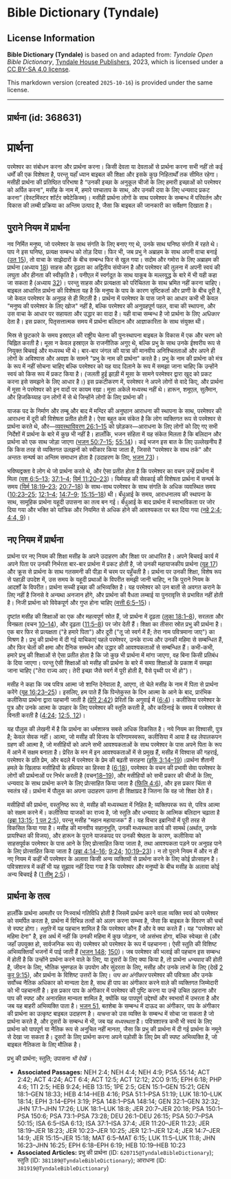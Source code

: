 # Bible Dictionary (Tyndale)

## License Information

**Bible Dictionary (Tyndale)** is based on and adapted from: _Tyndale Open Bible Dictionary_, [Tyndale House Publishers](https://tyndaleopenresources.com/), 2023, which is licensed under a [CC BY-SA 4.0 license](https://creativecommons.org/licenses/by-sa/4.0/legalcode.en).

This markdown version (created `2025-10-16`) is provided under the same license.



--------------------------------

## प्रार्थना (id: 368631)

प्रार्थना
=========

परमेश्वर का संबोधन करना और प्रार्थना करना। किसी देवता या देवताओं से प्रार्थना करना सभी नहीं तो कई धर्मों की एक विशेषता है, परन्तु यहाँ ध्यान बाइबल की शिक्षा और इसके कुछ निहितार्थों तक सीमित रहेगा। मसीही प्रार्थना की प्रतिष्ठित परिभाषा है “उनकी इच्छा के अनुकूल चीजों के लिए हमारी इच्छाओं को परमेश्वर को अर्पित करना", मसीह के नाम में, हमारे पश्चाताप के साथ, और उनकी दया के लिए धन्यवाद प्रकट करना” (वेस्टमिंस्टर शॉर्टर क्येटेकिस्म)। मसीही प्रार्थना लोगों के साथ परमेश्वर के सम्बन्ध में परिवर्तन और विकास की लम्बी प्रक्रिया का अन्तिम उत्पाद है, जैसा कि बाइबल की जानकारी का सर्वेक्षण दिखाता है।

पुराने नियम में प्रार्थना
-------------------------

नव निर्मित मनुष्य, जो परमेश्वर के साथ संगति के लिए बनाए गए थे, उनके साथ घनिष्ठ संगति में रहते थे। पाप ने इस घनिष्ठ, प्रत्यक्ष सम्बन्ध को तोड़ दिया। फिर भी, जब प्रभु ने अब्राहम के साथ अपनी वाचा बनाई ([उत 15](https://ref.ly/Gen15:1-Gen15:21)), तो वाचा के साझेदारों के बीच सम्बन्ध फिर से खुल गया। सदोम और गमोरा के लिए अब्राहम की प्रार्थना (अध्याय [18](https://ref.ly/Gen18:1-Gen18:33)) साहस और दृढ़ता का अद्वितीय संयोजन है और परमेश्वर की तुलना में अपनी स्वयं की लघुता और हीनता की स्वीकृति है। पनीएल में स्वर्गदूत के साथ याकूब के मल्लयुद्ध के बारे में भी यही कहा जा सकता है (अध्याय [32](https://ref.ly/Gen32:1-Gen32:32))। परन्तु साहस और प्रत्यक्षता को परिचितता के साथ भ्रमित नहीं करना चाहिए। बाइबल आधारित प्रार्थना की विशेषता यह है कि मनुष्य के पाप के कारण सृष्टिकर्ता और प्राणी के बीच दूरी है, जो केवल परमेश्वर के अनुग्रह से ही मिटती है। प्रार्थना में परमेश्वर के पास जाने का आधार कभी भी केवल "मनुष्य की परमेश्वर के लिए खोज" नहीं है, बल्कि परमेश्वर की अनुग्रहपूर्ण पहल, वाचा की स्थापना, और उस वाचा के आधार पर सहायता और उद्धार का वादा है। यही वाचा सम्बन्ध है जो प्रार्थना के लिए *अधिकार* देता है। इस प्रकार, पितृसत्तात्मक समय में प्रार्थना बलिदान और आज्ञाकारिता के साथ संयुक्त थी।

मिस्र से छुटकारे के समय इस्राएल की राष्ट्रीय चेतना की पुनःस्थापना बाइबल के विकास में एक और चरण को चिह्नित करती है। मूसा न केवल इस्राएल के राजनीतिक अगुए थे, बल्कि प्रभु के साथ उनके ईश्वरीय रूप से नियुक्त बिचवई और मध्यस्थ भी थे। बार\-बार जंगल की यात्रा की मानवीय अनिश्चितताओं और अपने ही लोगों के अविश्वास और अवज्ञा के सामने "प्रभु के नाम की प्रार्थना" करते है। प्रभु के नाम की प्रार्थना को मंत्र के रूप में नहीं सोचना चाहिए बल्कि परमेश्वर को यह याद दिलाने के रूप में समझा जाना चाहिए कि उन्होंने स्वयं को किस रूप में प्रकट किया है। (जलती हुई झाड़ी में मूसा के सामने परमेश्वर द्वारा खुद को प्रकट करना इसे समझने के लिए आधार है।) इस प्रकटीकरण में, परमेश्वर ने अपने लोगों से वादे किए, और प्रार्थना में मूसा ने परमेश्वर को इन वादों पर कायम रखा। मूसा अकेले मध्यस्थ नहीं थे। हारून, शमूएल, सुलैमान, और हिजकिय्याह उन लोगों में से थे जिन्होंने लोगों के लिए प्रार्थना की।

याजक पद के निर्माण और तम्बू और बाद में मन्दिर की अनुष्ठान आराधना की स्थापना के साथ, परमेश्वर की आराधना में दूरी की विशेषता प्रतीत होती है। ऐसा बहुत कम संकेत है कि लोग व्यक्तिगत रूप से परमेश्वर से प्रार्थना करते थे, और—[व्यवस्थाविवरण 26:1–15](https://ref.ly/Deut26:1-Deut26:15) को छोड़कर—आराधना के लिए लोगों को दिए गए सभी निर्देशों में प्रार्थना के बारे में कुछ भी नहीं है। हालाँकि, भजन संहिता में यह संकेत मिलता है कि बलिदान और प्रार्थना को एक साथ जोड़ा जाएगा ([भजन 50:7–15](https://ref.ly/Ps50:7-Ps50:15); [55:14](https://ref.ly/Ps55:14))। कई भजन इस बात के लिए उल्लेखनीय हैं कि किस तरह से व्यक्तिगत उलझनों को स्वीकार किया जाता है, जिससे "परमेश्वर के साथ तर्क" और अन्ततः सन्घर्ष का अन्तिम समाधान होता है (उदाहरण के लिए, [भजन 73](https://ref.ly/Ps73:1-Ps73:28))।

भविष्यद्वक्ता वे लोग थे जो प्रार्थना करते थे, और ऐसा प्रतीत होता है कि परमेश्वर का वचन उन्हें प्रार्थना में मिला ([यश 6:5–13](https://ref.ly/Isa6:5-Isa6:13); [37:1–4](https://ref.ly/Isa37:1-Isa37:4); [यिर्म 11:20–23](https://ref.ly/Jer11:20-Jer11:23))। यिर्मयाह की सेवकाई की विशेषता प्रार्थना में सन्घर्ष के समय ([यिर्म 18:19–23](https://ref.ly/Jer18:19-Jer18:23); [20:7–18](https://ref.ly/Jer20:7-Jer20:18)) के साथ\-साथ परमेश्वर के साथ संगति के अधिक व्यवस्थित समय ([10:23–25](https://ref.ly/Jer10:23-Jer10:25); [12:1–4](https://ref.ly/Jer12:1-Jer12:4); [14:7–9](https://ref.ly/Jer14:7-Jer14:9); [15:15–18](https://ref.ly/Jer15:15-Jer15:18)) थी। बँधुआई के समय, आराधनालय की स्थापना के साथ, सामूहिक प्रार्थना यहूदी उपासना का तत्व बन गई। बँधुआई के बाद प्रार्थना में स्वाभाविकता पर जोर दिया गया और भक्ति को यांत्रिक और नियमित से अधिक होने की आवश्यकता पर बल दिया गया ([नहे 2:4](https://ref.ly/Neh2:4); [4:4, 9](https://ref.ly/Neh4:4,Neh4:9))।

नए नियम में प्रार्थना
---------------------

प्रार्थना पर नए नियम की शिक्षा मसीह के अपने उदाहरण और शिक्षा पर आधारित है। अपने बिचवई कार्य में अपने पिता पर उनकी निर्भरता बार\-बार प्रार्थना में प्रकट होती है, जो उनकी महायाजकीय प्रार्थना ([यूह 17](https://ref.ly/John17:1-John17:26)) और क्रूस से प्रार्थना के साथ गतसमनी की पीड़ा में चरम पर पहुँचती है। प्रार्थना पर उनकी शिक्षा, विशेष रूप से पहाड़ी उपदेश में, उस समय के यहूदी प्रथाओं के विपरीत समझी जानी चाहिए, न कि पुराने नियम के आदर्शों के विपरीत। प्रार्थना सच्ची इच्छा की अभिव्यक्ति है। यह परमेश्वर को उन बातों से अवगत कराने के लिए नहीं है जिनसे वे अन्यथा अनजान होंगे, और प्रार्थना की वैधता लम्बाई या पुनरावृत्ति से प्रभावित नहीं होती है। निजी प्रार्थना को विवेकपूर्ण और गुप्त होना चाहिए ([मत्ती 6:5–15](https://ref.ly/Matt6:5-Matt6:15))।

दृष्टांत मसीह की शिक्षाओं का एक और महत्वपूर्ण स्रोत हैं, जो प्रार्थना में दृढ़ता ([लूका 18:1–8](https://ref.ly/Luke18:1-Luke18:8)), सरलता और विनम्रता (वचन [10–14](https://ref.ly/Luke18:10-Luke18:14)), और दृढ़ता ([11:5–8](https://ref.ly/Luke11:5-Luke11:8)) पर जोर देती हैं। शिक्षा का तीसरा स्रोत प्रभु की प्रार्थना है। एक बार फिर से प्रत्यक्षता ("हे हमारे पिता") और दूरी ("तू जो स्वर्ग में हैं; तेरा नाम पवित्रमाना जाए") का मिश्रण है। प्रभु की प्रार्थना में दी गई याचिकाएं पहले परमेश्वर, उनके राज्य और उनकी महिमा से सम्बन्धित हैं, और फिर चेलों की क्षमा और दैनिक समर्थन और उद्धार की आवश्यकताओं से सम्बन्धित हैं। कभी\-कभी, हमारे प्रभु की शिक्षाओं से ऐसा प्रतीत होता है कि जो कुछ भी प्रार्थना में मांगा जाएगा, वह बिना किसी प्रतिबंध के दिया जाएगा। परन्तु ऐसी शिक्षाओं को मसीह की प्रार्थना के बारे में समग्र शिक्षाओं के प्रकाश में समझा जाना चाहिए ("तेरा राज्य आए। तेरी इच्छा जैसे स्वर्ग में पूरी होती है, वैसे पृथ्वी पर भी हो")।

मसीह ने कहा कि जब पवित्र आत्मा जो शान्ति देनेवाला है, आएगा, तो चेले मसीह के नाम में पिता से प्रार्थना करेंगे ([यूह 16:23–25](https://ref.ly/John16:23-John16:25))। इसलिए, हम पाते हैं कि पिन्तेकुस्त के दिन आत्मा के आने के बाद, प्रारंभिक कलीसिया प्रार्थना द्वारा पहचानी जाती है ([प्रेरि 2:42](https://ref.ly/Acts2:42)) प्रेरितों कि अगुवाई में ([6:4](https://ref.ly/Acts6:4))। कलीसिया परमेश्वर के पुत्र और उनके आत्मा के उपहार के लिए परमेश्वर की स्तुति करती है, और कठिनाई के समय में परमेश्वर से विनती करती है ([4:24](https://ref.ly/Acts4:24); [12:5, 12](https://ref.ly/Acts12:5,Acts12:12))।

यह पौलुस की लेखनी में है कि प्रार्थना का धर्मशास्त्र सबसे अधिक विकसित है। नये नियम का विश्वासी, पुत्र है; केवल सेवक नहीं। आत्मा, जो मसीह की विजय के परिणामस्वरूप, कलीसिया में आया है वह लेपालकपन ग्रहण की आत्मा है, जो मसीहियों को अपने सभी आवश्यकताओं के साथ परमेश्वर के पास अपने पिता के रूप में आने में सक्षम बनाता है। प्रेरित के मन में इन आवश्यकताओं में से प्रमुख हैं, मसीह में विश्वास की गहराई, परमेश्वर के प्रति प्रेम, और बदले में परमेश्वर के प्रेम की बढ़ती सराहना ([इफि 3:14–19](https://ref.ly/Eph3:14-Eph3:19))।प्रार्थना शैतानी हमले के खिलाफ मसीहियों के हथियार का हिस्सा है ([6:18](https://ref.ly/Eph6:18)), परमेश्वर के वचन की प्रभावी सेवा परमेश्वर के लोगों की प्रार्थनाओं पर निर्भर करती है (वचन[18–19](https://ref.ly/Eph6:18-Eph6:19)), और मसीहियों को सभी प्रकार की चीजों के लिए, धन्यवाद के साथ प्रार्थना करने के लिए प्रोत्साहित किया जाता है ([फिलि 4:6](https://ref.ly/Phil4:6)), और इस प्रकार चिंता से स्वतंत्र रहें। प्रार्थना में पौलुस का अपना उदाहरण उतना ही शिक्षाप्रद है जितना कि वह जो शिक्षा देते हैं।

मसीहियों की प्रार्थना, वस्तुनिष्ठ रूप से, मसीह की मध्यस्थता में निहित है; व्यक्तिपरक रूप से, पवित्र आत्मा को सक्षम करने में। कलीसिया याजकों का राज्य है, जो स्तुति और धन्यवाद के आत्मिक बलिदान चढ़ाता है ([इब्रा 13:15](https://ref.ly/Heb13:15); [1 पत 2:5](https://ref.ly/1Pet2:5)), परन्तु मसीह "महान महायाजक" हैं। यह विचार इब्रानियों में पूरी तरह से विकसित किया गया है। मसीह की मानवीय सहानुभूति, उनकी मध्यस्थता कार्य की सामर्थ (अर्थात्, उनके प्रायश्चित की विजय), और हारून के पुराने याजकपद पर उनकी श्रेष्ठता के कारण, कलीसिया को साहसपूर्वक परमेश्वर के पास आने के लिए प्रोत्साहित किया जाता है, तथा आवश्यकता पड़ने पर अनुग्रह पाने के लिए प्रोत्साहित किया जाता है ([इब्रा 4:14–16](https://ref.ly/Heb4:14-Heb4:16); [9:24](https://ref.ly/Heb9:24); [10:19–23](https://ref.ly/Heb10:19-Heb10:23))। न तो पुराने नियम में और न ही नए नियम में कहीं भी परमेश्वर के अलावा किसी अन्य व्यक्तियों से प्रार्थना करने के लिए कोई प्रोत्साहन है। पवित्रशास्त्र में कहीं भी यह सुझाव नहीं दिया गया है कि परमेश्वर और मनुष्यों के बीच मसीह के अलावा कोई अन्य बिचवई है ([1 तीमु 2:5](https://ref.ly/1Tim2:5))।

प्रार्थना के तत्व
-----------------

हालाँकि प्रार्थना आमतौर पर निःस्वार्थ गतिविधि होती है जिसमें प्रार्थना करने वाला व्यक्ति स्वयं को परमेश्वर को समर्पित करता है, प्रार्थना में विभिन्न तत्वों को अलग करना सम्भव है, जैसा कि बाइबल के विवरण की चर्चा से स्पष्ट होगा। *स्तुति* में यह पहचान शामिल है कि परमेश्वर कौन हैं और वे क्या करते हैं। यह "परमेश्वर को महिमा देना" है, इस अर्थ में नहीं कि उनकी महिमा में कुछ जोड़ना, जो असंभव होगा, बल्कि स्वेच्छा से (और जहाँ उपयुक्त हो, सार्वजनिक रूप से) परमेश्वर को परमेश्वर के रूप में पहचानना। ऐसी स्तुति की विशिष्ट अभिव्यक्तियाँ भजनों में पाई जाती हैं ([भजन 148](https://ref.ly/Ps148:1-Ps148:14); [150](https://ref.ly/Ps150:1-Ps150:6))। जब परमेश्वर की भलाई की पहचान इस सम्बन्ध में होती है कि उन्होंने प्रार्थना करने वाले के लिए, या दूसरों के लिए क्या किया है, तो प्रार्थना *धन्यवाद* की होती है, जीवन के लिए, भौतिक भूमण्डल के उपयोग और सुंदरता के लिए, मसीह और उनके लाभों के लिए (देखें [2 कुर 9:15](https://ref.ly/2Cor9:15)), और प्रार्थना के विशिष्ट उत्तरों के लिए। *पाप का अंगीकार* परमेश्वर की पवित्रता और उनके सर्वोच्च नैतिक अधिकार को मान्यता देता है, साथ ही पाप का अंगीकार करने वाले की व्यक्तिगत जिम्मेदारी को भी पहचानती है। इस प्रकार पाप के अंगीकार में परमेश्वर की पुष्टि करना या उन्हें उचित ठहराना और पाप की स्पष्ट और अनारक्षित मान्यता शामिल है, क्योंकि यह पापपूर्ण उद्देश्यों और स्वभावों में उभरता है और जब यह बाहरी अभिव्यक्ति पाता है। [भजन 51](https://ref.ly/Ps51:1-Ps51:19), बतशेबा के सम्बन्ध में दाऊद का अंगीकार, पाप के अंगीकार की प्रार्थना का उत्कृष्ट बाइबल उदाहरण है। *याचना* को उस व्यक्ति के सम्बन्ध में सोचा जा सकता है जो प्रार्थना करते है, और दूसरों के सम्बन्ध में भी, जब यह *मध्यस्थता* है। पवित्रशास्त्र कभी भी स्वयं के लिए प्रार्थना को पापपूर्ण या नैतिक रूप से अनुचित नहीं मानता, जैसा कि प्रभु की प्रार्थना में दी गई प्रार्थना के नमूने से देखा जा सकता है। दूसरों के लिए प्रार्थना करना अपने पड़ोसी के लिए प्रेम की स्पष्ट अभिव्यक्ति है, जो बाइबल नैतिकता के लिए मौलिक है।

प्रभु की प्रार्थना; स्तुति; उपासना *भी देखें* । 

* **Associated Passages:** NEH 2:4; NEH 4:4; NEH 4:9; PSA 55:14; ACT 2:42; ACT 4:24; ACT 6:4; ACT 12:5; ACT 12:12; 2CO 9:15; EPH 6:18; PHP 4:6; 1TI 2:5; HEB 9:24; HEB 13:15; 1PE 2:5; GEN 15:1–GEN 15:21; GEN 18:1–GEN 18:33; HEB 4:14–HEB 4:16; PSA 51:1–PSA 51:19; LUK 18:10–LUK 18:14; EPH 3:14–EPH 3:19; PSA 148:1–PSA 148:14; GEN 32:1–GEN 32:32; JHN 17:1–JHN 17:26; LUK 18:1–LUK 18:8; JER 20:7–JER 20:18; PSA 150:1–PSA 150:6; PSA 73:1–PSA 73:28; DEU 26:1–DEU 26:15; PSA 50:7–PSA 50:15; ISA 6:5–ISA 6:13; ISA 37:1–ISA 37:4; JER 11:20–JER 11:23; JER 18:19–JER 18:23; JER 10:23–JER 10:25; JER 12:1–JER 12:4; JER 14:7–JER 14:9; JER 15:15–JER 15:18; MAT 6:5–MAT 6:15; LUK 11:5–LUK 11:8; JHN 16:23–JHN 16:25; EPH 6:18–EPH 6:19; HEB 10:19–HEB 10:23
* **Associated Articles:** प्रभु की प्रार्थना (ID: `620715@TyndaleBibleDictionary`); स्तुति (ID: `381189@TyndaleBibleDictionary`); आराधना (ID: `381919@TyndaleBibleDictionary`)

